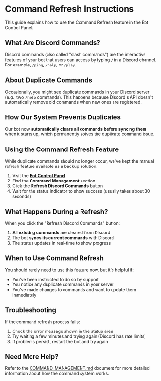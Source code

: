 # Command Refresh Instructions

This guide explains how to use the Command Refresh feature in the Bot Control Panel.

## What Are Discord Commands?

Discord commands (also called "slash commands") are the interactive features of your bot that users can access by typing `/` in a Discord channel. For example, `/ping`, `/help`, or `/play`.

## About Duplicate Commands

Occasionally, you might see duplicate commands in your Discord server (e.g., two `/help` commands). This happens because Discord's API doesn't automatically remove old commands when new ones are registered.

## How Our System Prevents Duplicates

Our bot now **automatically clears all commands before syncing them** when it starts up, which permanently solves the duplicate command issue.

## Using the Command Refresh Feature

While duplicate commands should no longer occur, we've kept the manual refresh feature available as a backup solution:

1. Visit the **[Bot Control Panel](https://workspace.jonahpantz.repl.co/bot_control)**
2. Find the **Command Management** section
3. Click the **Refresh Discord Commands** button
4. Wait for the status indicator to show success (usually takes about 30 seconds)

## What Happens During a Refresh?

When you click the "Refresh Discord Commands" button:

1. **All existing commands** are cleared from Discord
2. The bot **syncs its current commands** with Discord
3. The status updates in real-time to show progress

## When to Use Command Refresh

You should rarely need to use this feature now, but it's helpful if:

- You've been instructed to do so by support
- You notice any duplicate commands in your server
- You've made changes to commands and want to update them immediately

## Troubleshooting

If the command refresh process fails:

1. Check the error message shown in the status area
2. Try waiting a few minutes and trying again (Discord has rate limits)
3. If problems persist, restart the bot and try again

## Need More Help?

Refer to the [COMMAND_MANAGEMENT.md](COMMAND_MANAGEMENT.md) document for more detailed information about how the command system works.